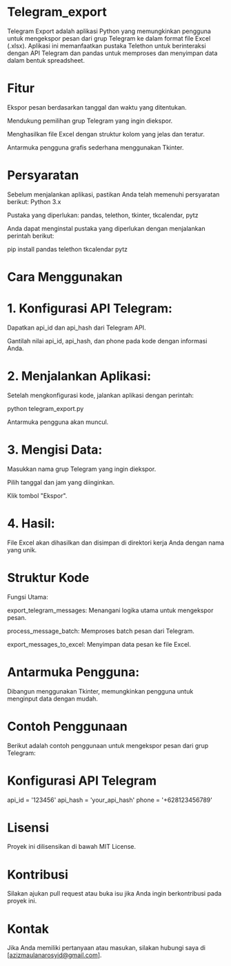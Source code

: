 # Telegram_export
Telegram Export adalah aplikasi Python yang memungkinkan pengguna untuk mengekspor pesan dari grup Telegram ke dalam format file Excel (.xlsx). Aplikasi ini memanfaatkan pustaka Telethon untuk berinteraksi dengan API Telegram dan pandas untuk memproses dan menyimpan data dalam bentuk spreadsheet.

# Fitur
Ekspor pesan berdasarkan tanggal dan waktu yang ditentukan.

Mendukung pemilihan grup Telegram yang ingin diekspor.

Menghasilkan file Excel dengan struktur kolom yang jelas dan teratur.

Antarmuka pengguna grafis sederhana menggunakan Tkinter.

# Persyaratan
Sebelum menjalankan aplikasi, pastikan Anda telah memenuhi persyaratan berikut:
Python 3.x

Pustaka yang diperlukan:
pandas,
telethon,
tkinter,
tkcalendar,
pytz

Anda dapat menginstal pustaka yang diperlukan dengan menjalankan perintah berikut:

pip install pandas telethon tkcalendar pytz


# Cara Menggunakan
# 1. Konfigurasi API Telegram:

Dapatkan api_id dan api_hash dari Telegram API.

Gantilah nilai api_id, api_hash, dan phone pada kode dengan informasi Anda.

# 2. Menjalankan Aplikasi:

Setelah mengkonfigurasi kode, jalankan aplikasi dengan perintah:

python telegram_export.py

Antarmuka pengguna akan muncul.

# 3. Mengisi Data:

Masukkan nama grup Telegram yang ingin diekspor.

Pilih tanggal dan jam yang diinginkan.

Klik tombol "Ekspor".

# 4. Hasil:

File Excel akan dihasilkan dan disimpan di direktori kerja Anda dengan nama yang unik.


# Struktur Kode
Fungsi Utama:

export_telegram_messages: Menangani logika utama untuk mengekspor pesan.

process_message_batch: Memproses batch pesan dari Telegram.

export_messages_to_excel: Menyimpan data pesan ke file Excel.

# Antarmuka Pengguna:

Dibangun menggunakan Tkinter, memungkinkan pengguna untuk menginput data dengan mudah.


# Contoh Penggunaan
Berikut adalah contoh penggunaan untuk mengekspor pesan dari grup Telegram:

# Konfigurasi API Telegram
api_id = '123456'
api_hash = 'your_api_hash'
phone = '+628123456789'

# Lisensi
Proyek ini dilisensikan di bawah MIT License.

# Kontribusi
Silakan ajukan pull request atau buka isu jika Anda ingin berkontribusi pada proyek ini.

# Kontak
Jika Anda memiliki pertanyaan atau masukan, silakan hubungi saya di [azizmaulanarosyid@gmail.com].

